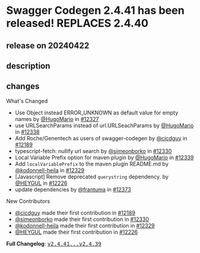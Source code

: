 # Swagger Codegen 2.4.41 has been released! REPLACES 2.4.40

## release on 20240422

## description

## changes

What's Changed

* Use Object instead ERROR_UNKNOWN as default value for empty names by <a class="user-mention notranslate" data-hovercard-type="user" data-hovercard-url="/users/HugoMario/hovercard" data-octo-click="hovercard-link-click" data-octo-dimensions="link_type:self" href="https://github.com/HugoMario">@HugoMario</a> in <a class="issue-link js-issue-link" data-error-text="Failed to load title" data-id="2098980488" data-permission-text="Title is private" data-url="https://github.com/swagger-api/swagger-codegen/issues/12327" data-hovercard-type="pull_request" data-hovercard-url="/swagger-api/swagger-codegen/pull/12327/hovercard" href="https://github.com/swagger-api/swagger-codegen/pull/12327">#12327</a>
* use URLSearchParams instead of url.URLSeachParams by <a class="user-mention notranslate" data-hovercard-type="user" data-hovercard-url="/users/HugoMario/hovercard" data-octo-click="hovercard-link-click" data-octo-dimensions="link_type:self" href="https://github.com/HugoMario">@HugoMario</a> in <a class="issue-link js-issue-link" data-error-text="Failed to load title" data-id="2124024703" data-permission-text="Title is private" data-url="https://github.com/swagger-api/swagger-codegen/issues/12338" data-hovercard-type="pull_request" data-hovercard-url="/swagger-api/swagger-codegen/pull/12338/hovercard" href="https://github.com/swagger-api/swagger-codegen/pull/12338">#12338</a>
* Add Roche/Genentech as users of swagger-codegen by <a class="user-mention notranslate" data-hovercard-type="user" data-hovercard-url="/users/cicdguy/hovercard" data-octo-click="hovercard-link-click" data-octo-dimensions="link_type:self" href="https://github.com/cicdguy">@cicdguy</a> in <a class="issue-link js-issue-link" data-error-text="Failed to load title" data-id="1770001963" data-permission-text="Title is private" data-url="https://github.com/swagger-api/swagger-codegen/issues/12189" data-hovercard-type="pull_request" data-hovercard-url="/swagger-api/swagger-codegen/pull/12189/hovercard" href="https://github.com/swagger-api/swagger-codegen/pull/12189">#12189</a>
* typescript-fetch: nullify url search by <a class="user-mention notranslate" data-hovercard-type="user" data-hovercard-url="/users/simeonborko/hovercard" data-octo-click="hovercard-link-click" data-octo-dimensions="link_type:self" href="https://github.com/simeonborko">@simeonborko</a> in <a class="issue-link js-issue-link" data-error-text="Failed to load title" data-id="2110115857" data-permission-text="Title is private" data-url="https://github.com/swagger-api/swagger-codegen/issues/12330" data-hovercard-type="pull_request" data-hovercard-url="/swagger-api/swagger-codegen/pull/12330/hovercard" href="https://github.com/swagger-api/swagger-codegen/pull/12330">#12330</a>
* Local Variable Prefix option for maven plugin by <a class="user-mention notranslate" data-hovercard-type="user" data-hovercard-url="/users/HugoMario/hovercard" data-octo-click="hovercard-link-click" data-octo-dimensions="link_type:self" href="https://github.com/HugoMario">@HugoMario</a> in <a class="issue-link js-issue-link" data-error-text="Failed to load title" data-id="2128174873" data-permission-text="Title is private" data-url="https://github.com/swagger-api/swagger-codegen/issues/12339" data-hovercard-type="pull_request" data-hovercard-url="/swagger-api/swagger-codegen/pull/12339/hovercard" href="https://github.com/swagger-api/swagger-codegen/pull/12339">#12339</a>
* Add <code>localVariablePrefix</code> to the maven plugin README.md by <a class="user-mention notranslate" data-hovercard-type="user" data-hovercard-url="/users/kodonnell-heila/hovercard" data-octo-click="hovercard-link-click" data-octo-dimensions="link_type:self" href="https://github.com/kodonnell-heila">@kodonnell-heila</a> in <a class="issue-link js-issue-link" data-error-text="Failed to load title" data-id="2108434391" data-permission-text="Title is private" data-url="https://github.com/swagger-api/swagger-codegen/issues/12329" data-hovercard-type="pull_request" data-hovercard-url="/swagger-api/swagger-codegen/pull/12329/hovercard" href="https://github.com/swagger-api/swagger-codegen/pull/12329">#12329</a>
* [Javascript] Remove deprecated <code>querystring</code> dependency. by <a class="user-mention notranslate" data-hovercard-type="user" data-hovercard-url="/users/HEYGUL/hovercard" data-octo-click="hovercard-link-click" data-octo-dimensions="link_type:self" href="https://github.com/HEYGUL">@HEYGUL</a> in <a class="issue-link js-issue-link" data-error-text="Failed to load title" data-id="1874360592" data-permission-text="Title is private" data-url="https://github.com/swagger-api/swagger-codegen/issues/12226" data-hovercard-type="pull_request" data-hovercard-url="/swagger-api/swagger-codegen/pull/12226/hovercard" href="https://github.com/swagger-api/swagger-codegen/pull/12226">#12226</a>
* update dependencies by <a class="user-mention notranslate" data-hovercard-type="user" data-hovercard-url="/users/frantuma/hovercard" data-octo-click="hovercard-link-click" data-octo-dimensions="link_type:self" href="https://github.com/frantuma">@frantuma</a> in <a class="issue-link js-issue-link" data-error-text="Failed to load title" data-id="2255081576" data-permission-text="Title is private" data-url="https://github.com/swagger-api/swagger-codegen/issues/12373" data-hovercard-type="pull_request" data-hovercard-url="/swagger-api/swagger-codegen/pull/12373/hovercard" href="https://github.com/swagger-api/swagger-codegen/pull/12373">#12373</a>

New Contributors

* <a class="user-mention notranslate" data-hovercard-type="user" data-hovercard-url="/users/cicdguy/hovercard" data-octo-click="hovercard-link-click" data-octo-dimensions="link_type:self" href="https://github.com/cicdguy">@cicdguy</a> made their first contribution in <a class="issue-link js-issue-link" data-error-text="Failed to load title" data-id="1770001963" data-permission-text="Title is private" data-url="https://github.com/swagger-api/swagger-codegen/issues/12189" data-hovercard-type="pull_request" data-hovercard-url="/swagger-api/swagger-codegen/pull/12189/hovercard" href="https://github.com/swagger-api/swagger-codegen/pull/12189">#12189</a>
* <a class="user-mention notranslate" data-hovercard-type="user" data-hovercard-url="/users/simeonborko/hovercard" data-octo-click="hovercard-link-click" data-octo-dimensions="link_type:self" href="https://github.com/simeonborko">@simeonborko</a> made their first contribution in <a class="issue-link js-issue-link" data-error-text="Failed to load title" data-id="2110115857" data-permission-text="Title is private" data-url="https://github.com/swagger-api/swagger-codegen/issues/12330" data-hovercard-type="pull_request" data-hovercard-url="/swagger-api/swagger-codegen/pull/12330/hovercard" href="https://github.com/swagger-api/swagger-codegen/pull/12330">#12330</a>
* <a class="user-mention notranslate" data-hovercard-type="user" data-hovercard-url="/users/kodonnell-heila/hovercard" data-octo-click="hovercard-link-click" data-octo-dimensions="link_type:self" href="https://github.com/kodonnell-heila">@kodonnell-heila</a> made their first contribution in <a class="issue-link js-issue-link" data-error-text="Failed to load title" data-id="2108434391" data-permission-text="Title is private" data-url="https://github.com/swagger-api/swagger-codegen/issues/12329" data-hovercard-type="pull_request" data-hovercard-url="/swagger-api/swagger-codegen/pull/12329/hovercard" href="https://github.com/swagger-api/swagger-codegen/pull/12329">#12329</a>
* <a class="user-mention notranslate" data-hovercard-type="user" data-hovercard-url="/users/HEYGUL/hovercard" data-octo-click="hovercard-link-click" data-octo-dimensions="link_type:self" href="https://github.com/HEYGUL">@HEYGUL</a> made their first contribution in <a class="issue-link js-issue-link" data-error-text="Failed to load title" data-id="1874360592" data-permission-text="Title is private" data-url="https://github.com/swagger-api/swagger-codegen/issues/12226" data-hovercard-type="pull_request" data-hovercard-url="/swagger-api/swagger-codegen/pull/12226/hovercard" href="https://github.com/swagger-api/swagger-codegen/pull/12226">#12226</a>

<strong>Full Changelog</strong>: <a class="commit-link" href="https://github.com/swagger-api/swagger-codegen/compare/v2.4.41...v2.4.39"><tt>v2.4.41...v2.4.39</tt></a>

